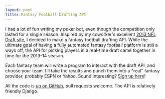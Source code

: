 ```yaml
---
layout: post
title: Fantasy Football Drafting API
---
```


I had a lot of fun writing my poker bot, even though the competition
only lasted for a single season. Inspired by my coworker's excellent
[2013 NFL Draft site](http://mockdraftable.com), I decided to make a
fantasy football drafting API. While the ultimate goal of having a
fully automated fantasy football platform is still a ways off, the API
for picking players in a real-time draft came together in time for the
2013-14 season.

Each fantasy team will write a program to interact with the draft API,
and choose your team. I'll take the results and punch them into a
"real" fantasy provider, probably ESPN or Yahoo. Sound interesting?
[Sign up here](http://draft.gnmerritt.net)!

All the code is [up on GitHub](http://https://github.com/gnmerritt/autodraft),
pull requests welcome. The API is relatively friendly Django.
